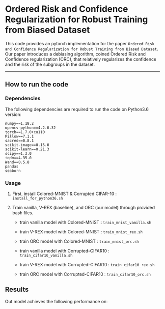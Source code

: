 # Ordered Risk and Confidence Regularization for Robust Training from Biased Dataset

This code provides an pytorch implementation for the paper `Ordered Risk and Confidence Regularization for Robust Training from Biased Dataset`.
Our paper introduces a debiasing algorithm, coined Ordered Risk and Confidence regularization (ORC), that relatively regularizes the confidence and the risk of the subgroups in the dataset.

--------------------
## How to run the code

### Dependencies

The following dependencies are required to run the code on Python3.6 version:
```
numpy==1.18.2
opencv-python==4.2.0.32
torch==1.7.0+cu110
Pillow==7.1.1
sacred==0.8.1
scikit-image==0.15.0
scikit-learn==0.21.3
scipy==1.3.0
tqdm==4.35.0
Wand==0.5.8
pandas
seaborn
```
### Usage

1. First, install Colored-MNIST & Corrupted CIFAR-10 : `install_for_python36.sh`

2. Train vanilla, V-REX (baseline), and ORC (our model) through provided bash files.

      - train vanilla model with Colored-MNIST : `train_mnist_vanilla.sh`
      - train V-REX model with Colored-MNIST : `train_mnist_rex.sh`
      - train ORC model with Colored-MNIST : `train_mnist_orc.sh`

      - train vanilla model with Corrupted-CIFAR10 : `train_cifar10_vanilla.sh`
      - train V-REX model with Corrupted-CIFAR10 : `train_cifar10_rex.sh`
      - train ORC model with Corrupted-CIFAR10 : `train_cifar10_orc.sh`


## Results
Out model achieves the following performance on:


